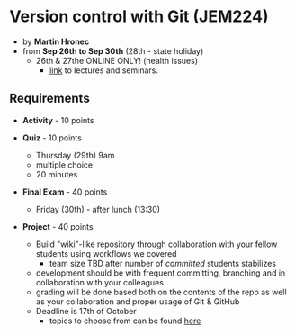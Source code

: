 # Version control with Git (JEM224)

* by **Martin Hronec**
* from **Sep 26th to Sep 30th** (28th - state holiday)
    * 26th & 27the ONLINE ONLY! (health issues)
        * [link](https://teams.microsoft.com/l/meetup-join/19%3ameeting_YjEzNDc0NTItNGIzMS00MWQ0LTgzNTUtZGEwMDU0MDQxNGM2%40thread.v2/0?context=%7b%22Tid%22%3a%22e09276da-f934-4086-bf08-8816a20414a2%22%2c%22Oid%22%3a%2263944b03-e777-4f51-b072-591ecb9d0b83%22%7d) to lectures and seminars.

## Requirements

* **Activity** - 10 points
* **Quiz** - 10 points
    * Thursday (29th) 9am
    * multiple choice
    * 20 minutes
* **Final Exam** - 40 points
    * Friday (30th) - after lunch (13:30)

* **Project** - 40 points
    * Build "wiki"-like repository through collaboration with your fellow students using workflows we covered
        * team size TBD after number of *committed* students stabilizes 
    * development should be with frequent committing, branching and in collaboration with your colleagues
    * grading will be done based both on the contents of the repo as well as your collaboration and proper usage of Git & GitHub
    * Deadline is 17th of October
        * topics to choose from can be found [here](final_project_topics.md)
